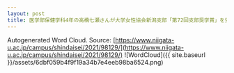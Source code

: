 ```yaml
---
layout: post
title: 医学部保健学科4年の高橋七瀬さんが大学女性協会新潟支部「第72回支部奨学賞」を受賞しました
---
```

Autogenerated Word Cloud.
Source\: [https://www.niigata-u.ac.jp/campus/shindaisei/2021/98129/](https://www.niigata-u.ac.jp/campus/shindaisei/2021/98129/)
![WordCloud]({{ site.baseurl }}/assets/6dbf059b4f9f19a34b7e4eeb98ba6524.png)
